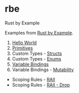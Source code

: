 # rbe
Rust by Example

Examples from [Rust by Example](https://doc.rust-lang.org/stable/rust-by-example/).

1. [Hello World](./hello)
2. [Primitives](./primitives)
3. Custom Types - [Structs](./structs)
4. Custom Types - [Enums](./enums)
5. [Variable Bindings](./var-bindings)
6. Variable Bindings - [Mutability](./mutability)

- Scoping Rules - [RAII](./raii)
- Scoping Rules - [RAII - Drop](./drop)